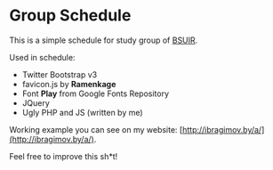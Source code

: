 Group Schedule
==============

This is a simple schedule for study group of [BSUIR](http://bsuir.by/).

Used in schedule:

 * Twitter Bootstrap v3
 * favicon.js by **Ramenkage**
 * Font **Play** from Google Fonts Repository
 * JQuery
 * Ugly PHP and JS (written by me)

Working example you can see on my website: [http://ibragimov.by/a/](http://ibragimov.by/a/).

Feel free to improve this sh*t!
